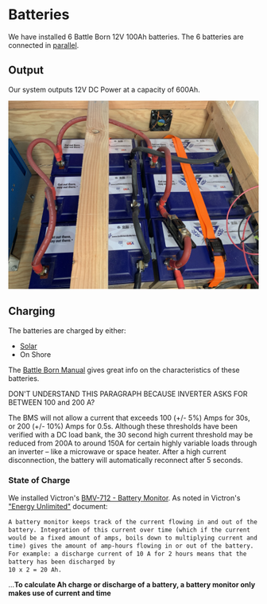 # Batteries
We have installed 6 Battle Born 12V 100Ah batteries.  The 6 batteries are connected in [parallel](https://en.wikipedia.org/wiki/Series_and_parallel_circuits).  

## Output
Our system outputs 12V DC Power at a capacity of 600Ah.

![batteries](./images/bulkhead_batteries.jpeg)

## Charging
The batteries are charged by either:
* [Solar](Solar.md)
* On Shore

The [Battle Born Manual](https://www.solar-electric.com/lib/wind-sun/Battle_Born_Manual.pdf) gives great info on the characteristics of these batteries.

DON'T UNDERSTAND THIS PARAGRAPH BECAUSE INVERTER ASKS FOR BETWEEN 100 and 200 A?

The BMS will not allow a current that exceeds 100 (+/- 5%) Amps for 30s, or 200 (+/- 10%) Amps for 0.5s.
Although these thresholds have been verified with a DC load bank, the 30 second high current threshold
may be reduced from 200A to around 150A for certain highly variable loads through an inverter – like a
microwave or space heater. After a high current disconnection, the battery will automatically reconnect
after 5 seconds.


### State of Charge
We installed Victron's [BMV-712 - Battery Monitor](https://battlebornbatteries.com/faq-all-about-bmvs/).  As noted in Victron's ["Energy Unlimited"](./documents/Book-Energy-Unlimited-EN.pdf) document: 

```
A battery monitor keeps track of the current flowing in and out of the battery. Integration of this current over time (which if the current would be a fixed amount of amps, boils down to multiplying current and time) gives the amount of amp-hours flowing in or out of the battery. For example: a discharge current of 10 A for 2 hours means that the battery has been discharged by
10 x 2 = 20 Ah.
```
...__To calculate Ah charge or discharge of a battery, a battery monitor only makes use of current and time__
